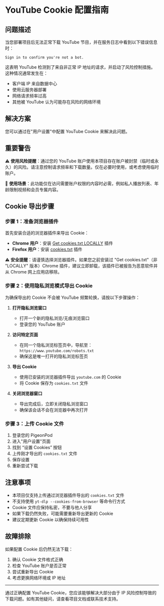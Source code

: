 # YouTube Cookie 配置指南

## 问题描述

当您部署项目后无法正常下载 YouTube 节目，并在服务日志中看到以下错误信息时：

```
Sign in to confirm you're not a bot.
```

这表明 YouTube 检测到了来自非正常 IP 地址的请求，并启动了风险控制措施。这种情况通常发生在：

- 客户端 IP 来自数据中心
- 使用云服务器部署
- 网络请求频率过高
- 其他被 YouTube 认为可能存在风险的网络环境

## 解决方案

您可以通过在"用户设置"中配置 YouTube Cookie 来解决此问题。

## 重要警告

⚠️ **使用风险提醒**：通过您的 YouTube 账户使用本项目存在账户被封禁（临时或永久）的风险。请注意控制请求频率和下载数量。仅在必要时使用，或考虑使用临时账户。

📝 **使用场景**：此功能仅在访问需要账户权限的内容时必需，例如私人播放列表、年龄限制视频和会员专属内容。

## Cookie 导出步骤

### 步骤 1：准备浏览器插件

首先安装合适的浏览器插件来导出 Cookie：

- **Chrome 用户**：安装 [Get cookies.txt LOCALLY](https://chromewebstore.google.com/detail/get-cookiestxt-locally/cclelndahbckbenkjhflpdbgdldlbecc) 插件
- **Firefox 用户**：安装 [cookies.txt](https://addons.mozilla.org/en-US/firefox/addon/cookies-txt/) 插件

⚠️ **安全提醒**：请谨慎选择浏览器插件。如果您之前安装过 "Get cookies.txt"（非 "LOCALLY" 版本）Chrome 插件，建议立即卸载，该插件已被报告为恶意软件并从 Chrome 网上应用店移除。

### 步骤 2：使用隐私浏览模式导出 Cookie

为确保导出的 Cookie 不会被 YouTube 频繁轮换，请按以下步骤操作：

1. **打开隐私浏览窗口**
   - 打开一个新的隐私浏览/无痕浏览窗口
   - 登录您的 YouTube 账户

2. **访问特定页面**
   - 在同一个隐私浏览标签页中，导航至：`https://www.youtube.com/robots.txt`
   - 确保这是唯一打开的隐私浏览标签页

3. **导出 Cookie**
   - 使用已安装的浏览器插件导出 `youtube.com` 的 Cookie
   - 将 Cookie 保存为 `cookies.txt` 文件

4. **关闭浏览器窗口**
   - 导出完成后，立即关闭隐私浏览窗口
   - 确保该会话不会在浏览器中再次打开

### 步骤 3：上传 Cookie 文件

1. 登录您的 PigeonPod
2. 进入"用户设置"页面
3. 找到 “设置 Cookies” 按钮
4. 上传刚才导出的 `cookies.txt` 文件
5. 保存设置
6. 重新尝试下载

## 注意事项

- 本项目仅支持上传通过浏览器插件导出的 `cookies.txt` 文件
- 不支持使用 `yt-dlp --cookies-from-browser` 等命令行方式
- Cookie 文件应保持私密，不要与他人分享
- 如果下载仍然失败，可能需要重新导出更新的 Cookie
- 建议定期更新 Cookie 以确保持续可用性

## 故障排除

如果配置 Cookie 后仍然无法下载：

1. 确认 Cookie 文件格式正确
2. 检查 YouTube 账户是否正常
3. 尝试重新导出 Cookie
4. 考虑更换网络环境或 IP 地址

---

通过正确配置 YouTube Cookie，您应该能够解决大部分由于 IP 风险控制导致的下载问题。如有其他疑问，请查看项目文档或联系技术支持。
